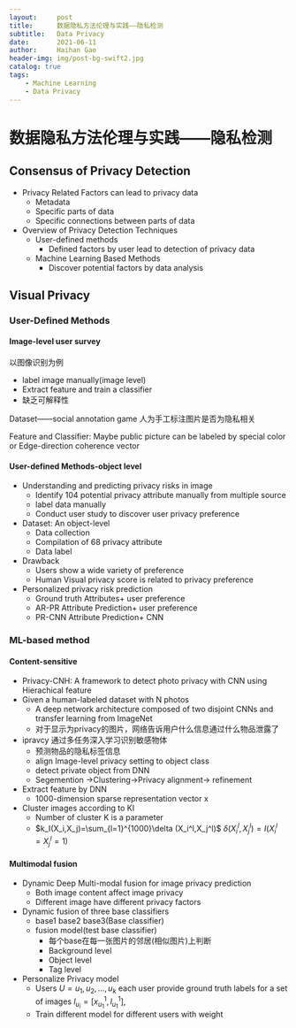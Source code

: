 ```yaml
---
layout:     post
title:      数据隐私方法伦理与实践——隐私检测
subtitle:   Data Privacy
date:       2021-06-11
author:     Haihan Gao
header-img: img/post-bg-swift2.jpg
catalog: true
tags:
    - Machine Learning
    - Data Privacy
---
```

# 数据隐私方法伦理与实践——隐私检测

## Consensus of Privacy Detection

* Privacy Related Factors can lead to privacy data
  * Metadata
  * Specific parts of data
  * Specific connections between parts of data
* Overview of Privacy Detection Techniques
  * User-defined methods
    * Defined factors by user lead to detection of privacy data
  * Machine Learning Based Methods
    * Discover potential factors by data analysis

## Visual Privacy

### User-Defined Methods

#### Image-level user survey

以图像识别为例

* label image manually(image level)
* Extract feature and train a classifier
* 缺乏可解释性

Dataset——social annotation game 人为手工标注图片是否为隐私相关

Feature and Classifier: Maybe public picture can be labeled by special color or Edge-direction coherence vector

#### User-defined Methods-object level

* Understanding and predicting privacy risks in image
  * Identify 104 potential privacy attribute manually from multiple source
  * label data manually
  * Conduct user study to discover user privacy preference
* Dataset: An object-level
  * Data collection
  * Compilation of 68 privacy attribute
  * Data label
* Drawback
  * Users show a wide variety of preference
  * Human Visual privacy score is related to privacy preference
* Personalized privacy risk prediction
  * Ground truth Attributes+ user preference
  * AR-PR Attribute Prediction+ user preference
  * PR-CNN Attribute Prediction+ CNN

### ML-based method

#### Content-sensitive

* Privacy-CNH: A framework to detect photo privacy with CNN using Hierachical feature
* Given a human-labeled dataset with N photos
  * A deep network architecture composed of two disjoint CNNs and transfer learning from ImageNet
  * 对于显示为privacy的图片，网络告诉用户什么信息通过什么物品泄露了
* ipravcy 通过多任务深入学习识别敏感物体
  * 预测物品的隐私标签信息
  * align Image-level privacy setting to object class
  * detect private object from DNN
  * Segemention ->Clustering->Privacy alignment-> refinement
* Extract feature by DNN
  * 1000-dimension sparse representation vector x
* Cluster images according to KI
  * Number of cluster K is a parameter
  * $k_I(X_i,X_j)=\sum_{l=1}^{1000}\delta (X_i^l,X_j^l)$ $\delta(X_i^l,X_j^l)=I(X_i^l=X_j^l=1)$

#### Multimodal fusion

* Dynamic Deep Multi-modal fusion for image privacy prediction
  * Both image content affect image privacy
  * Different image have different privacy factors
* Dynamic fusion of three base classifiers
  * base1 base2 base3(Base classifier)
  * fusion model(test base classifier)
    * 每个base在每一张图片的邻居(相似图片)上判断
    * Background level
    * Object level
    * Tag level
* Personalize Privacy model
  * Users $U={u_1,u_2,...,u_k}$ each user provide ground truth labels for a set of images $l_{u_i}={[x_{u_1}^1,l_{u_1}^1],}$
  * Train different model for different users with weight

